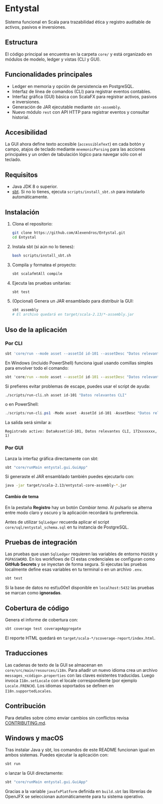 # Entystal

Sistema funcional en Scala para trazabilidad ética y registro auditable de activos, pasivos e inversiones.

## Estructura

El código principal se encuentra en la carpeta `core/` y está organizado en módulos de modelo, ledger y vistas (CLI y GUI).

## Funcionalidades principales

- Ledger en memoria y opción de persistencia en PostgreSQL.
- Interfaz de línea de comandos (CLI) para registrar eventos contables.
- Interfaz gráfica (GUI) básica con ScalaFX para registrar activos, pasivos e inversiones.
- Generación de JAR ejecutable mediante `sbt-assembly`.
- Nuevo módulo `rest` con API HTTP para registrar eventos y consultar historial.

## Accesibilidad

La GUI ahora define texto accesible (`accessibleText`) en cada botón y campo,
atajos de teclado mediante `mnemonicParsing` para las acciones principales y un
orden de tabulación lógico para navegar sólo con el teclado.

## Requisitos

- Java JDK 8 o superior.
- [sbt](https://www.scala-sbt.org/). Si no lo tienes, ejecuta `scripts/install_sbt.sh` para instalarlo automáticamente.

## Instalación

1. Clona el repositorio:
   ```bash
   git clone https://github.com/Alexendros/Entystal.git
   cd Entystal
   ```
2. Instala sbt (si aún no lo tienes):
   ```bash
   bash scripts/install_sbt.sh
   ```
3. Compila y formatea el proyecto:
   ```bash
   sbt scalafmtAll compile
   ```
4. Ejecuta las pruebas unitarias:
   ```bash
   sbt test
   ```
5. (Opcional) Genera un JAR ensamblado para distribuir la GUI:
   ```bash
   sbt assembly
   # El archivo quedará en target/scala-2.13/*-assembly.jar
   ```

## Uso de la aplicación

### Por CLI

```bash
sbt 'core/run --mode asset --assetId id-101 --assetDesc "Datos relevantes CLI"'
```
En Windows (incluido PowerShell) funciona igual usando comillas simples para
envolver todo el comando:
```cmd
sbt 'core/run --mode asset --assetId id-101 --assetDesc "Datos relevantes CLI"'
```
Si prefieres evitar problemas de escape, puedes usar el script de ayuda:
```bash
./scripts/run-cli.sh asset id-101 "Datos relevantes CLI"
```
o en PowerShell:
```powershell
./scripts/run-cli.ps1 -Mode asset -AssetId id-101 -AssetDesc "Datos relevantes CLI"
```
La salida será similar a:
```text
Registrado activo: DataAsset(id-101, Datos relevantes CLI, 172xxxxxxx, 1)
```

### Por GUI

Lanza la interfaz gráfica directamente con sbt:
```bash
sbt "core/runMain entystal.gui.GuiApp"
```
Si generaste el JAR ensamblado también puedes ejecutarlo con:
```bash
java -jar target/scala-2.13/entystal-core-assembly-*.jar
```

#### Cambio de tema

En la pestaña **Registro** hay un botón *Cambiar tema*. Al pulsarlo se alterna
entre modo claro y oscuro y la aplicación recordará tu preferencia.

Antes de utilizar `SqlLedger` recuerda aplicar el script `core/sql/entystal_schema.sql` en tu instancia de PostgreSQL.

## Pruebas de integración

Las pruebas que usan `SqlLedger` requieren las variables de entorno `PGUSER` y `PGPASSWORD`. En los workflows de CI estas credenciales se configuran como **GitHub Secrets** y se inyectan de forma segura. Si ejecutas las pruebas localmente define esas variables en tu terminal o en un archivo `.env`.
```bash
sbt test
```
Si la base de datos no est\u00e1 disponible en `localhost:5432` las pruebas se marcan como
**ignoradas**.

## Cobertura de código

Genera el informe de cobertura con:
```bash
sbt coverage test coverageAggregate
```
El reporte HTML quedará en `target/scala-*/scoverage-report/index.html`.


## Traducciones

Las cadenas de texto de la GUI se almacenan en `core/src/main/resources/i18n`.
Para añadir un nuevo idioma crea un archivo `messages_<código>.properties` con
las claves existentes traducidas. Luego invoca `I18n.setLocale` con el locale
correspondiente (por ejemplo `Locale.FRENCH`). Los idiomas soportados se
definen en `I18n.supportedLocales`.


## Contribución

Para detalles sobre cómo enviar cambios sin conflictos revisa [CONTRIBUTING.md](CONTRIBUTING.md).

## Windows y macOS

Tras instalar Java y sbt, los comandos de este README funcionan igual en ambos sistemas.
Puedes ejecutar la aplicación con:

```bash
sbt run
```

o lanzar la GUI directamente:

```bash
sbt "core/runMain entystal.gui.GuiApp"
```

Gracias a la variable `javafxPlatform` definida en `build.sbt` las librerías de OpenJFX se seleccionan automáticamente para tu sistema operativo.
